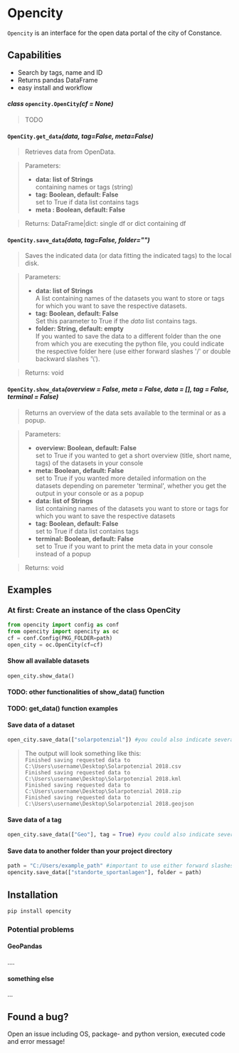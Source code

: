 # Opencity

`Opencity` is an interface for the open data portal of the city of Constance.

## Capabilities
- Search by tags, name and ID
- Returns pandas DataFrame
- easy install and workflow

#### _class_ `opencity.OpenCity`_(cf = None)_
> TODO

#### `OpenCity.get_data`_(data, tag=False, meta=False)_
> Retrieves data from OpenData.

> Parameters: 
> - **data: list of Strings** <br /> 
>   containing names or tags (string)
> - **tag: Boolean, default: False** <br /> 
>   set to True if data list contains tags
> - **meta : Boolean, default: False** <br /> 

> Returns: DataFrame|dict: single df or dict containing df

#### `OpenCity.save_data`_(data, tag=False, folder="")_

> Saves the indicated data (or data fitting the indicated tags) to the local disk.

> Parameters: 
> - **data: list of Strings** <br /> 
>   A list containing names of the datasets you want to store or tags for which you want to save the respective datasets.
> - **tag: Boolean, default: False** <br /> 
>   Set this parameter to True if the *data* list contains tags.
> - **folder: String, default: empty** <br /> 
>   If you wanted to save the data to a different folder than the one from which you are executing the python file, you could indicate the respective folder here (use either forward slashes '/' or double backward slashes '\\').

> Returns: void

#### `OpenCity.show_data`_(overview = False, meta = False, data = [], tag = False, terminal = False)_
> Returns an overview of the data sets available to the terminal or as a popup.

> Parameters: 
> - **overview: Boolean, default: False** <br /> 
>   set to True if you wanted to get a short overview (title, short name, tags) of the datasets in your console
> - **meta: Boolean, default: False** <br /> 
>   set to True if you wanted more detailed information on the datasets depending on paremeter 'terminal', whether you get the output in your console or as a popup
> - **data: list of Strings** <br /> 
>   list containing names of the datasets you want to store or tags for which you want to save the respective datasets
> - **tag: Boolean, default: False** <br /> 
>   set to True if data list contains tags
> - **terminal: Boolean, default: False** <br /> 
>   set to True if you want to print the meta data in your console instead of a popup

> Returns: void

## Examples

### At first: Create an instance of the class OpenCity
```python
from opencity import config as conf
from opencity import opencity as oc
cf = conf.Config(PKG_FOLDER=path)
open_city = oc.OpenCity(cf=cf)
```
#### Show all available datasets
```python
open_city.show_data()
```
#### TODO: other functionalities of show_data() function

#### TODO: get_data() function examples

#### Save data of a dataset
```python
open_city.save_data(["solarpotenzial"]) #you could also indicate several datasets here
```
> The output will look something like this: <br /> 
> `Finished saving requested data to C:\Users\username\Desktop\Solarpotenzial 2018.csv` <br /> 
> `Finished saving requested data to C:\Users\username\Desktop\Solarpotenzial 2018.kml` <br /> 
> `Finished saving requested data to C:\Users\username\Desktop\Solarpotenzial 2018.zip` <br /> 
> `Finished saving requested data to C:\Users\username\Desktop\Solarpotenzial 2018.geojson` <br /> 

#### Save data of a tag
```python
open_city.save_data(["Geo"], tag = True) #you could also indicate several tags here
```
#### Save data to another folder than your project directory
```python
path = "C:/Users/example_path" #important to use either forward slashes or double backward slashes!
opencity.save_data(["standorte_sportanlagen"], folder = path)
```


## Installation

```bash
pip install opencity
```

### Potential problems
#### GeoPandas
....
#### something else
...



## Found a bug?
Open an issue including OS, package- and python version, executed code and error message!

